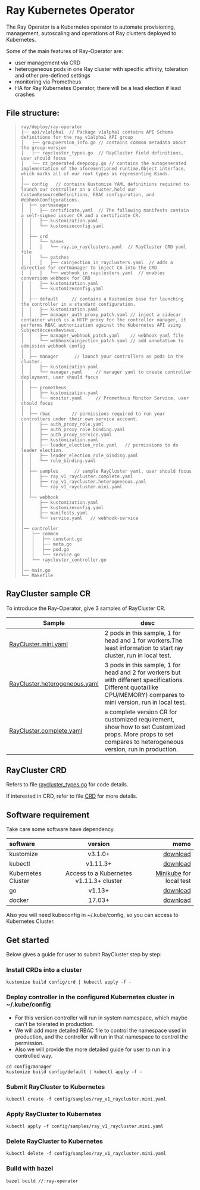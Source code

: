# Ray Kubernetes Operator

The Ray Operator is a Kubernetes operator to automate provisioning, management, autoscaling and operations of Ray clusters deployed to Kubernetes.

Some of the main features of Ray-Operator are:
- user management via CRD
- heterogeneous pods in one Ray cluster with specific affinity, toleration and other pre-defined settings
- monitoring via Prometheus
- HA for Ray Kubernetes Operator, there will be a lead election if lead crashes

## File structure:
> ```
> ray/deploy/ray-operator
> ├── api/v1alpha1  // Package v1alpha1 contains API Schema definitions for the ray v1alpha1 API group
> │   ├── groupversion_info.go // contains common metadata about the group-version
> │   ├── raycluster_types.go  // RayCluster field definitions, user should focus
> │   └── zz_generated.deepcopy.go // contains the autogenerated implementation of the aforementioned runtime.Object interface, which marks all of our root types as representing Kinds.
> │   
> │── config   // contains Kustomize YAML definitions required to launch our controller on a cluster,hold our CustomResourceDefinitions, RBAC configuration, and WebhookConfigurations.
> │  ├── certmanager  
> │  │   ├── certificate.yaml  // The following manifests contain a self-signed issuer CR and a certificate CR.
> │  │   ├── kustomization.yaml
> │  │   └── kustomizeconfig.yaml
> │  │
> │  ├── crd          
> │  │   └── bases
> │  │   │   └── ray.io_rayclusters.yaml  // RayCluster CRD yaml file
> │  │   └── patches
> │  │   │   ├── cainjection_in_rayclusters.yaml  // adds a directive for certmanager to inject CA into the CRD
> │  │   │   └── webhook_in_rayclusters.yaml  // enables conversion webhook for CRD
> │  │   │── kustomization.yaml
> │  │   └── kustomizeconfig.yaml
> │  │
> │  ├── default     // contains a Kustomize base for launching the controller in a standard configuration.
> │  │   ├── kustomization.yaml
> │  │   ├── manager_auth_proxy_patch.yaml // inject a sidecar container which is a HTTP proxy for the controller manager, it performs RBAC authorization against the Kubernetes API using SubjectAccessReviews.
> │  │   ├── manager_webhook_patch.yaml    // webhook yaml file
> │  │   └── webhookcainjection_patch.yaml // add annotation to admission webhook config
> │  │
> │  ├── manager      // launch your controllers as pods in the cluster.
> │  │   ├── kustomization.yaml
> │  │   └── manager.yaml     // manager yaml to create controller deployment, user should focus
> │  │
> │  ├── prometheus     
> │  │   ├── kustomization.yaml
> │  │   └── monitor.yaml     // Prometheus Monitor Service, user should focus
> │  │
> │  ├── rbac        // permissions required to run your controllers under their own service account.
> │  │   ├── auth_proxy_role.yaml
> │  │   ├── auth_proxy_role_binding.yaml
> │  │   ├── auth_proxy_service.yaml
> │  │   ├── kustomization.yaml
> │  │   ├── leader_election_role.yaml   // permissions to do leader election.
> │  │   ├── leader_election_role_binding.yaml
> │  │   └── role_binding.yaml
> │  │
> │  ├── samples      // sample RayCluster yaml, user should focus
> │  │   ├── ray_v1_raycluster.complete.yaml
> │  │   ├── ray_v1_raycluster.heterogeneous.yaml
> │  │   └── ray_v1_raycluster.mini.yaml
> │  │
> │  └── webhook
> │      ├── kustomization.yaml
> │      ├── kustomizeconfig.yaml
> │      ├── manifests.yaml
> │      └── service.yaml   // webhook-service
> │
> │── controller
> │   ├── common
> │   │   ├── constant.go
> │   │   ├── meta.go
> │   │   ├── pod.go
> │   │   └── service.go
> │   └── raycluster_controller.go
> │
> │── main.go
> └── Makefile
> ```

## RayCluster sample CR

To introduce the Ray-Operator, give 3 samples of RayCluster CR.  

Sample  | desc
------------- | -------------
[RayCluster.mini.yaml](config/samples/ray_v1_raycluster.mini.yaml)   | 2 pods in this sample, 1 for head and 1 for workers.The least information to start ray cluster, run in local test.
[RayCluster.heterogeneous.yaml](config/samples/ray_v1_raycluster.heterogeneous.yaml)  | 3 pods in this sample, 1 for head and 2 for workers but with different specifications. Different quota(like CPU/MEMORY) compares to mini version, run in local test.
[RayCluster.complete.yaml](config/samples/ray_v1_raycluster.complete.yaml)  | a complete version CR for customized requirement, show how to set Customized props. More props to set compares to heterogeneous version, run in production. 

## RayCluster CRD

Refers to file [raycluster_types.go](api/v1alpha1/raycluster_types.go) for code details.

If interested in CRD, refer to file [CRD](config/crd/bases/ray.io_rayclusters.yaml) for more details. 

## Software requirement
Take care some software have dependency.  

software  | version | memo
:-------------  | :---------------:| -------------:
kustomize |  v3.1.0+ | [download](https://github.com/kubernetes-sigs/kustomize)
kubectl |  v1.11.3+    | [download](https://kubernetes.io/docs/tasks/tools/install-kubectl/)
Kubernetes Cluster | Access to a Kubernetes v1.11.3+ cluster| [Minikube](https://github.com/kubernetes/minikube)  for local test
go  | v1.13+|[download](https://golang.org/dl/)
docker   | 17.03+|[download](https://docs.docker.com/install/)

Also you will need kubeconfig in ~/.kube/config, so you can access to Kubernetes Cluster.  

## Get started
Below gives a guide for user to submit RayCluster step by step:

### Install CRDs into a cluster

```shell script
kustomize build config/crd | kubectl apply -f -
```

### Deploy controller in the configured Kubernetes cluster in ~/.kube/config
* For this version controller will run in system namespace, which maybe can't be tolerated in production.  
* We will add more detailed RBAC file to control the namespace used in production, and the controller will run in that namespace to control the permission.  
* Also we will provide the more detailed guide for user to run in a controlled way.
```shell script
cd config/manager 
kustomize build config/default | kubectl apply -f -
```

### Submit RayCluster to Kubernetes
```shell script
kubectl create -f config/samples/ray_v1_raycluster.mini.yaml
```

### Apply RayCluster to Kubernetes
```shell script
kubectl apply -f config/samples/ray_v1_raycluster.mini.yaml
```

### Delete RayCluster to Kubernetes
```shell script
kubectl delete -f config/samples/ray_v1_raycluster.mini.yaml
```

### Build with bazel
```shell script
bazel build //:ray-operator
```